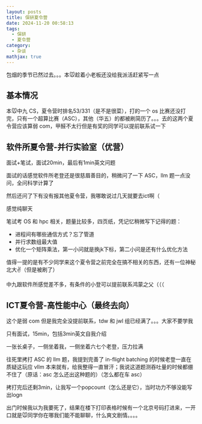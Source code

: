 ```yaml
---
layout: posts
title: 保研夏令营
date: 2024-11-20 00:58:13
tags:
  - 保研
  - 夏令营
category:
  - 杂谈
mathjax: true
---
```


包烟的季节已然过去。。。本🐭趁着小老板还没给我派活赶紧写一点

<!--more-->

## 基本情况

本🐭中九 CS，夏令营时排名53/331（是不是很菜），打的一个 os 比赛还没打完，只有一个超算比赛（ASC），其他（华五）的都被刷简历了。。。去的这两个夏令营应该算弱 com，甲醛不太行但是有奖的同学可以提前联系试一下

## 软件所夏令营-并行实验室（优营）

面试+笔试，面试20min，最后有1min英文问题

面试的话感觉软件所老登还是很慈眉善目的，稍微问了一下 ASC，llm 题一点没问，全问科学计算了

然后还问了下有没有报其他夏令营，我哪敢说过几天就要去ict啊（

感觉纯聊天

笔试考 OS 和 hpc 相关，题量比较多，四页纸，凭记忆稍微写下记得的题：

- 进程间有哪些通信方式？忘了管道
- 并行求数组最大值
- 优化一个矩阵乘法，第一小问就是换jk下标，第二小问是还有什么优化方法

值得一提的是有不少同学来这个夏令营之前完全在搞不相关的东西，还有一位神秘北大✌（但是被刷了）

中九跟软件所感觉差不多，有条件的小登可以提前联系鸿蒙之父（（（

## ICT夏令营-高性能中心（最终去向）

这个是弱 com 但是我完全没提前联系，tdw 和 jwl 组已经满了。。。大家不要学我

只有面试，15min，包括3min英文自我介绍

一张长桌子，一侧坐着我，一侧坐着六七个老登，压力拉满

往死里拷打 ASC 的 llm 题，我提到完善了 in-flight batching 的时候老登一直在质疑这玩应 vllm 本来就有，给我整得一直冒汗；我说这道题测吞吐量的时候都绷不住了（原话：asc 怎么还出这种题的）（怎么都在车 asc）

拷打完后还剩3min，让我写一个popcount（怎么还是它），当时功力不够没能写出logn

出门时候我以为我要死了，结果在楼下打印表格时候有一个北京号码打进来，一开口就是🐭同学你在哪我们能不能聊聊，什么爽文剧情。。。。


